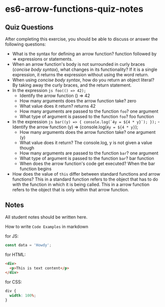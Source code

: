 # es6-arrow-functions-quiz-notes

## Quiz Questions

After completing this exercise, you should be able to discuss or answer the following questions:

- What is the syntax for defining an arrow function?
  function followed by => expressions or statements.
- When an arrow function's body is not surrounded in curly braces (_concise body syntax_), what changes in its functionality?
  If it is a single expression, it returns the expression without using the word return.
- When using _concise body syntax_, how do you return an object literal?
  By taking away the curly braces, and the return statement.
- In the expression
  `js
    foo(() => 42);
    `
  - Identify the arrow function
    () => 42
  - How many arguments does the arrow function take?
    zero
  - What value does it return?
    returns 42
  - How many arguments are passed to the function `foo`?
    one argument
  - What type of argument is passed to the function `foo`?
    foo function
- In the expression
  `` js
    bar((y) => {
      console.log(`4y = ${4 * y}`);
    });
     `` - Identify the arrow function
  (y) => {console.log(`4y = ${4 * y}`);
  - How many arguments does the arrow function take?
    one argument (y)
  - What value does it return?
    The console.log, y is not given a value though
  - How many arguments are passed to the function `bar`?
    one argument
  - What type of argument is passed to the function `bar`?
    bar function
  - When does the arrow function's code get executed?
    When the bar function begins
- How does the value of `this` differ between standard functions and arrow functions?
  This in a standard function refers to the object that has to do with the function in which it is being called.
  This in a arrow function refers to the object that is only within that arrow function.

## Notes

All student notes should be written here.

How to write `Code Examples` in markdown

for JS:

```javascript
const data = 'Howdy';
```

for HTML:

```html
<div>
  <p>This is text content</p>
</div>
```

for CSS:

```css
div {
  width: 100%;
}
```
